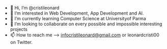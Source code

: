 - 👋 Hi, I’m @cristileonard
- 👀 I’m interested in Web Development, App Development and AI.
- 🌱 I’m currently learning Computer Science at Universityof Parma
- 💞️ I’m looking to collaborate on every possible and impossible interesting projects
- 📫 How to reach me --> infocristileonard@gmail.com  or  leonardcristi00 on Twitter.

<!---
infocristileonard/infocristileonard is a ✨ special ✨ repository because its `README.md` (this file) appears on your GitHub profile.
You can click the Preview link to take a look at your changes.
--->
